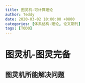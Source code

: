 ```yaml
---
title: 图灵机-可计算理论
author: Teddy
date: 2020-03-02 10:00:00 +0800
categories: [体系结构-理论, 论文期刊]
tags: [TODO]
---
```


# 图灵机-图灵完备
## 图灵机所能解决问题
